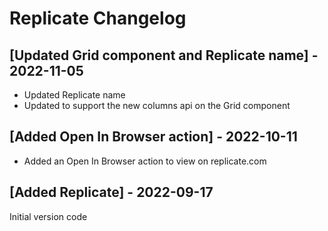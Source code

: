 # Replicate Changelog
## [Updated Grid component and Replicate name] - 2022-11-05

- Updated Replicate name
- Updated to support the new columns api on the Grid component

## [Added Open In Browser action] - 2022-10-11

- Added an Open In Browser action to view on replicate.com

## [Added Replicate] - 2022-09-17

Initial version code
